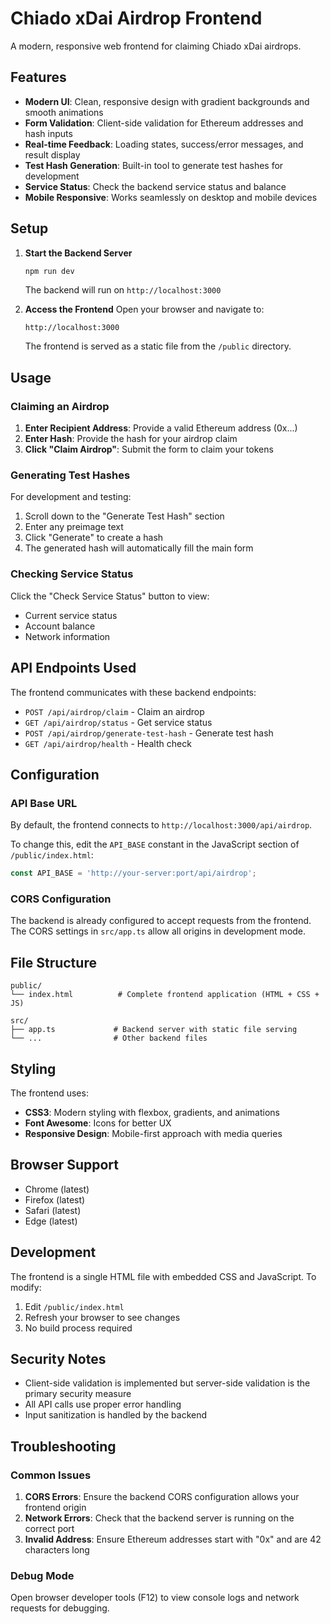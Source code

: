 # Chiado xDai Airdrop Frontend

A modern, responsive web frontend for claiming Chiado xDai airdrops.

## Features

- **Modern UI**: Clean, responsive design with gradient backgrounds and smooth animations
- **Form Validation**: Client-side validation for Ethereum addresses and hash inputs
- **Real-time Feedback**: Loading states, success/error messages, and result display
- **Test Hash Generation**: Built-in tool to generate test hashes for development
- **Service Status**: Check the backend service status and balance
- **Mobile Responsive**: Works seamlessly on desktop and mobile devices

## Setup

1. **Start the Backend Server**
   ```bash
   npm run dev
   ```
   The backend will run on `http://localhost:3000`

2. **Access the Frontend**
   Open your browser and navigate to:
   ```
   http://localhost:3000
   ```
   The frontend is served as a static file from the `/public` directory.

## Usage

### Claiming an Airdrop

1. **Enter Recipient Address**: Provide a valid Ethereum address (0x...)
2. **Enter Hash**: Provide the hash for your airdrop claim
3. **Click "Claim Airdrop"**: Submit the form to claim your tokens

### Generating Test Hashes

For development and testing:

1. Scroll down to the "Generate Test Hash" section
2. Enter any preimage text
3. Click "Generate" to create a hash
4. The generated hash will automatically fill the main form

### Checking Service Status

Click the "Check Service Status" button to view:
- Current service status
- Account balance
- Network information

## API Endpoints Used

The frontend communicates with these backend endpoints:

- `POST /api/airdrop/claim` - Claim an airdrop
- `GET /api/airdrop/status` - Get service status
- `POST /api/airdrop/generate-test-hash` - Generate test hash
- `GET /api/airdrop/health` - Health check

## Configuration

### API Base URL

By default, the frontend connects to `http://localhost:3000/api/airdrop`. 

To change this, edit the `API_BASE` constant in the JavaScript section of `/public/index.html`:

```javascript
const API_BASE = 'http://your-server:port/api/airdrop';
```

### CORS Configuration

The backend is already configured to accept requests from the frontend. The CORS settings in `src/app.ts` allow all origins in development mode.

## File Structure

```
public/
└── index.html          # Complete frontend application (HTML + CSS + JS)

src/
├── app.ts             # Backend server with static file serving
└── ...                # Other backend files
```

## Styling

The frontend uses:
- **CSS3**: Modern styling with flexbox, gradients, and animations
- **Font Awesome**: Icons for better UX
- **Responsive Design**: Mobile-first approach with media queries

## Browser Support

- Chrome (latest)
- Firefox (latest)
- Safari (latest)
- Edge (latest)

## Development

The frontend is a single HTML file with embedded CSS and JavaScript. To modify:

1. Edit `/public/index.html`
2. Refresh your browser to see changes
3. No build process required

## Security Notes

- Client-side validation is implemented but server-side validation is the primary security measure
- All API calls use proper error handling
- Input sanitization is handled by the backend

## Troubleshooting

### Common Issues

1. **CORS Errors**: Ensure the backend CORS configuration allows your frontend origin
2. **Network Errors**: Check that the backend server is running on the correct port
3. **Invalid Address**: Ensure Ethereum addresses start with "0x" and are 42 characters long

### Debug Mode

Open browser developer tools (F12) to view console logs and network requests for debugging.
